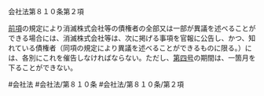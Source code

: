 会社法第８１０条第２項

[前項](会社法＿＿＿＿第８１０条第１項)の規定により消滅株式会社等の債権者の全部又は一部が異議を述べることができる場合には、消滅株式会社等は、次に掲げる事項を官報に公告し、かつ、知れている債権者（同項の規定により異議を述べることができるものに限る。）には、各別にこれを催告しなければならない。ただし、[第四号](会社法＿＿＿＿第８１０条第２項第４号)の期間は、一箇月を下ることができない。

#会社法
#会社法/第８１０条
#会社法/第８１０条/第２項
